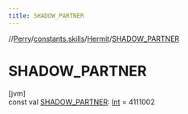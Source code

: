 ```yaml
---
title: SHADOW_PARTNER
---
```

//[Perry](../../../index.html)/[constants.skills](../index.html)/[Hermit](index.html)/[SHADOW_PARTNER](-s-h-a-d-o-w_-p-a-r-t-n-e-r.html)



# SHADOW_PARTNER



[jvm]\
const val [SHADOW_PARTNER](-s-h-a-d-o-w_-p-a-r-t-n-e-r.html): [Int](https://kotlinlang.org/api/latest/jvm/stdlib/kotlin/-int/index.html) = 4111002




